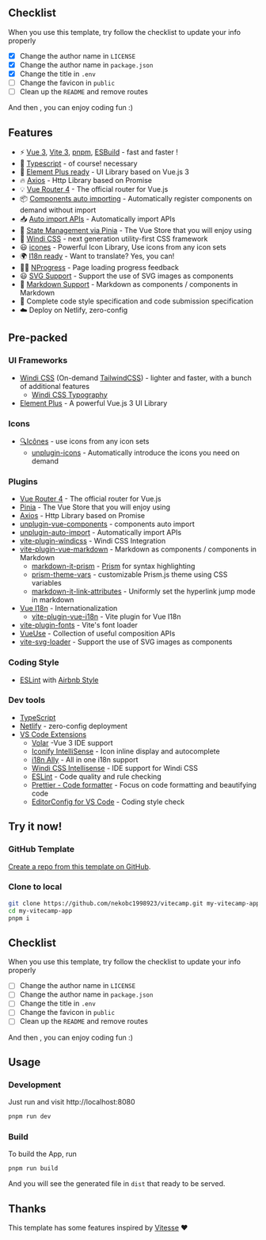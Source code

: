 ## Checklist

When you use this template, try follow the checklist to update your info properly

- [x] Change the author name in `LICENSE`
- [x] Change the author name in `package.json`
- [x] Change the title in `.env`
- [ ] Change the favicon in `public`
- [ ] Clean up the `README` and remove routes

And then , you can enjoy coding fun :)

## Features

- ⚡️ [Vue 3](https://github.com/vuejs/core), [Vite 3](https://github.com/vitejs/vite), [pnpm](https://pnpm.io/), [ESBuild](https://github.com/evanw/esbuild) - fast and faster !
- 💪 [Typescript](https://www.typescriptlang.org/) - of course! necessary
- 🎉 [Element Plus ready](https://github.com/element-plus/element-plus) - UI Library based on Vue.js 3
- 🔥 [Axios](https://github.com/axios/axios) - Http Library based on Promise
- 💡 [Vue Router 4](https://router.vuejs.org/zh/) - The official router for Vue.js
- 📦 [Components auto importing](https://github.com/antfu/unplugin-vue-components) - Automatically register components on demand without import
- 📥 [Auto import APIs](https://github.com/antfu/unplugin-auto-import) - Automatically import APIs
- 🍍 [State Management via Pinia](https://pinia.esm.dev/) - The Vue Store that you will enjoy using
- 🎨 [Windi CSS](https://github.com/windicss/windicss) - next generation utility-first CSS framework
- 😃 [icones](https://github.com/antfu/unplugin-icons) - Powerful Icon Library, Use icons from any icon sets
- 🌍 [I18n ready](./locales) - Want to translate? Yes, you can!
- 👩‍🎨 [NProgress](https://github.com/rstacruz/nprogress) - Page loading progress feedback
- 😃 [SVG Support](https://github.com/jpkleemans/vite-svg-loader) - Support the use of SVG images as components
- 📑 [Markdown Support](https://github.com/antfu/vite-plugin-md) - Markdown as components / components in Markdown
- 🔑 Complete code style specification and code submission specification
- ☁️ Deploy on Netlify, zero-config

## Pre-packed

### UI Frameworks

- [Windi CSS](https://github.com/windicss/windicss) (On-demand [TailwindCSS](https://tailwindcss.com/)) - lighter and faster, with a bunch of additional features
  - [Windi CSS Typography](https://windicss.org/plugins/official/typography.html)
- [Element Plus](https://github.com/element-plus/element-plus) - A powerful Vue.js 3 UI Library

### Icons

- [🔍Icônes](https://icones.netlify.app/) - use icons from any icon sets
  - [unplugin-icons](https://github.com/antfu/unplugin-icons) - Automatically introduce the icons you need on demand

### Plugins

- [Vue Router 4](https://router.vuejs.org/zh/) - The official router for Vue.js
- [Pinia](https://pinia.esm.dev) - The Vue Store that you will enjoy using
- [Axios](https://github.com/axios/axios) - Http Library based on Promise
- [unplugin-vue-components](https://github.com/antfu/unplugin-vue-components) - components auto import
- [unplugin-auto-import](https://github.com/antfu/unplugin-auto-import) - Automatically import APIs
- [vite-plugin-windicss](https://github.com/antfu/vite-plugin-windicss) - Windi CSS Integration
- [vite-plugin-vue-markdown](https://github.com/antfu/vite-plugin-vue-markdown) - Markdown as components / components in Markdown
  - [markdown-it-prism](https://github.com/jGleitz/markdown-it-prism) - [Prism](https://prismjs.com/) for syntax highlighting
  - [prism-theme-vars](https://github.com/antfu/prism-theme-vars) - customizable Prism.js theme using CSS variables
  - [markdown-it-link-attributes](https://github.com/crookedneighbor/markdown-it-link-attributes) - Uniformly set the hyperlink jump mode in markdown
- [Vue I18n](https://github.com/intlify/vue-i18n-next) - Internationalization
  - [vite-plugin-vue-i18n](https://github.com/intlify/vite-plugin-vue-i18n) - Vite plugin for Vue I18n
- [vite-plugin-fonts](https://github.com/stafyniaksacha/vite-plugin-fonts) - Vite's font loader
- [VueUse](https://github.com/antfu/vueuse) - Collection of useful composition APIs
- [vite-svg-loader](https://github.com/jpkleemans/vite-svg-loader) - Support the use of SVG images as components

### Coding Style

- [ESLint](https://eslint.org/) with [Airbnb Style](https://github.com/airbnb/javascript)

### Dev tools

- [TypeScript](https://www.typescriptlang.org/)
- [Netlify](https://www.netlify.com/) - zero-config deployment
- [VS Code Extensions](./.vscode/extensions.json)
  - [Volar](https://marketplace.visualstudio.com/items?itemName=johnsoncodehk.volar) -Vue 3 IDE support
  - [Iconify IntelliSense](https://marketplace.visualstudio.com/items?itemName=antfu.iconify) - Icon inline display and autocomplete
  - [i18n Ally](https://marketplace.visualstudio.com/items?itemName=lokalise.i18n-ally) - All in one i18n support
  - [Windi CSS Intellisense](https://marketplace.visualstudio.com/items?itemName=voorjaar.windicss-intellisense) - IDE support for Windi CSS
  - [ESLint](https://marketplace.visualstudio.com/items?itemName=dbaeumer.vscode-eslint) - Code quality and rule checking
  - [Prettier - Code formatter](https://marketplace.visualstudio.com/items?itemName=esbenp.prettier-vscode) - Focus on code formatting and beautifying code
  - [EditorConfig for VS Code](https://marketplace.visualstudio.com/items?itemName=EditorConfig.EditorConfig) - Coding style check

## Try it now!

### GitHub Template

[Create a repo from this template on GitHub](https://github.com/nekobc1998923/vitecamp/generate).

### Clone to local

```bash
git clone https://github.com/nekobc1998923/vitecamp.git my-vitecamp-app
cd my-vitecamp-app
pnpm i
```

## Checklist

When you use this template, try follow the checklist to update your info properly

- [ ] Change the author name in `LICENSE`
- [ ] Change the author name in `package.json`
- [ ] Change the title in `.env`
- [ ] Change the favicon in `public`
- [ ] Clean up the `README` and remove routes

And then , you can enjoy coding fun :)

## Usage

### Development

Just run and visit http://localhost:8080

```bash
pnpm run dev
```

### Build

To build the App, run

```bash
pnpm run build
```

And you will see the generated file in `dist` that ready to be served.

## Thanks

This template has some features inspired by [Vitesse](https://github.com/antfu/vitesse) ❤
